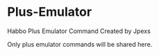 # Plus-Emulator
Habbo Plus Emulator Command Created by Jpexs

Only plus emulator commands will be shared here.
